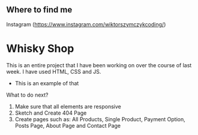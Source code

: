 ## Where to find me
Instagram (https://www.instagram.com/wiktorszymczykcoding/)

# Whisky Shop
This is an entire project that I have been working on over the course of last week. I have used HTML, CSS and JS.

* This is an example of that

What to do next?
1.  Make sure that all elements are responsive
2.  Sketch and Create 404 Page
3.  Create pages such as: All Products, Single Product, Payment Option, Posts Page, About Page and Contact Page
